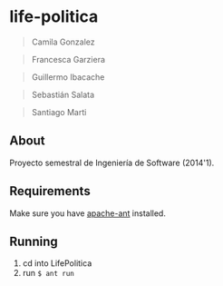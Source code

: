 # life-politica
> Camila Gonzalez

> Francesca Garziera

> Guillermo Ibacache

> Sebastián Salata

> Santiago Marti

## About
Proyecto semestral de Ingeniería de Software (2014'1).

## Requirements
Make sure you have [apache-ant](http://ant.apache.org/) installed.

## Running
1. cd into LifePolitica
2. run `$ ant run`
